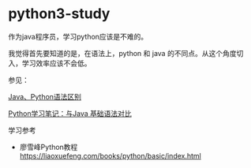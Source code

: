 # python3-study

作为java程序员，学习python应该是不难的。

我觉得首先要知道的是，在语法上，python 和 java 的不同点。从这个角度切入，学习效率应该不会低。

参见：

[Java、Python语法区别](https://www.cnblogs.com/ShineLeBlog/p/14692026.html)

[Python学习笔记：与Java 基础语法对比](https://www.cnblogs.com/rever/p/7793012.html)

学习参考 
- 廖雪峰Python教程 https://liaoxuefeng.com/books/python/basic/index.html



